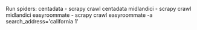 Run spiders:
    centadata
        - scrapy crawl centadata
    midlandici
        - scrapy crawl midlandici
    easyroommate
        - scrapy crawl easyroommate -a search_address='california 1'
